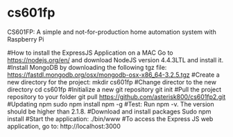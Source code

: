 # cs601fp
CS601FP: A simple and not-for-production home automation system with Raspberry Pi

#How to install the ExpressJS Application on a MAC
Go to https://nodejs.org/en/ and download NodeJS version 4.4.3LTL and install it.
#Install MongoDB by downloading the following tgz file:
https://fastdl.mongodb.org/osx/mongodb-osx-x86_64-3.2.5.tgz
#Create a new directory for the project:
mkdir cs601fp
#Change director to the new directory
cd cs601fp
#Initialize a new git repository
git init
#Pull the project repository to your folder
git pull https://github.com/asterisk800/cs601fp2.git
#Updating npm
sudo npm install npm -g
#Test:
Run npm -v. The version should be higher than 2.1.8.
#Download and install packages
Sudo npm install
#Start the application:
./bin/www
#To access the Express JS web application, go to:
http://localhost:3000

